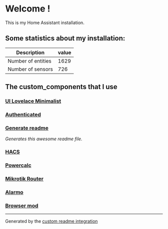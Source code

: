 # Welcome !

This is my Home Assistant installation.

## Some statistics about my installation:

Description | value
-- | --
Number of entities | 1629
Number of sensors | 726



## The custom_components that I use

### [UI Lovelace Minimalist](https://ui-lovelace-minimalist.github.io/UI/)

### [Authenticated](https://github.com/custom-components/authenticated)

### [Generate readme](https://github.com/custom-components/readme)

_Generates this awesome readme file._

### [HACS](https://hacs.xyz/docs/configuration/start)

### [Powercalc](https://github.com/bramstroker/homeassistant-powercalc)

### [Mikrotik Router](https://github.com/tomaae/homeassistant-mikrotik_router)

### [Alarmo](https://github.com/nielsfaber/alarmo)

### [Browser mod](https://github.com/thomasloven/hass-browser_mod/blob/master/README.md)


***

Generated by the [custom readme integration](https://github.com/custom-components/readme)